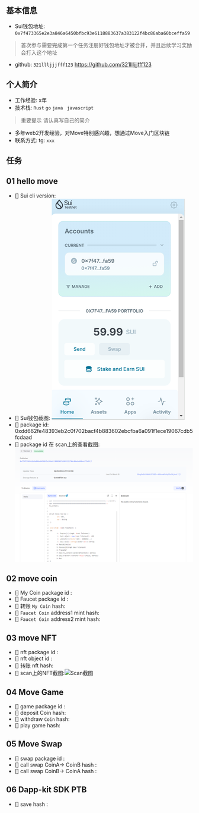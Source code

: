 ## 基本信息
- Sui钱包地址: `0x7f473365e2e3a846a6450bfbc93e6118883637a383122f4bc86aba60bceffa59`
> 首次参与需要完成第一个任务注册好钱包地址才被合并，并且后续学习奖励会打入这个地址
- github: `321llljjjfff123`
https://github.com/321llljjjfff123
## 个人简介
- 工作经验: x年
- 技术栈: `Rust` `go` `java` ` javascript`
> 重要提示 请认真写自己的简介
- 多年web2开发经验，对Move特别感兴趣，想通过Move入门区块链
- 联系方式: tg: `xxx` 

## 任务

##   01 hello move  
- [] Sui cli version:
- [] Sui钱包截图: ![Sui钱包截图](./images/sui钱包截图.png)
- [] package id: 0xdd662fe48393eb2c0f702bacf4b883602ebcfba6a091f1ece19067cdb5fcdaad
- [] package id 在 scan上的查看截图:![Scan截图](./images/scan上的查看截图.png)

##   02 move coin
- [] My Coin package id : 
- [] Faucet package id : 
- [] 转账 `My Coin` hash:
- [] `Faucet Coin` address1 mint hash:
- [] `Faucet Coin` address2 mint hash:

##   03 move NFT
- [] nft package id :
- [] nft object id : 
- [] 转账 nft  hash:
- [] scan上的NFT截图:![Scan截图](./images/你的图片地址)

##   04 Move Game
- [] game package id :
- [] deposit Coin hash:
- [] withdraw `Coin` hash:
- [] play game hash:

##   05 Move Swap
- [] swap package id :
- [] call swap CoinA-> CoinB  hash :
- [] call swap CoinB-> CoinA  hash :

##   06 Dapp-kit SDK PTB
- [] save hash :
